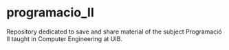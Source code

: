 # programacio_II
Repository dedicated to save and share material of the subject Programació II taught in Computer Engineering at UIB.
